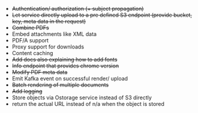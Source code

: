- ~~Authentication/ authorization (+ subject propagation)~~
- ~~Let service directly upload to a pre defined S3 endpoint (provide bucket, key, meta data in the request)~~
- ~~Combine PDFs~~
- Embed attachments like XML data
- PDF/A support
- Proxy support for downloads
- Content caching
- ~~Add docs also explaining how to add fonts~~
- ~~Info endpoint that provides chrome version~~
- ~~Modify PDF meta data~~
- Emit Kafka event on successful render/ upload
- ~~Batch rendering of multiple documents~~
- ~~Add logging~~
- Store objects via Ostorage service instead of S3 directly
- return the actual URL instead of n/a when the object is stored
